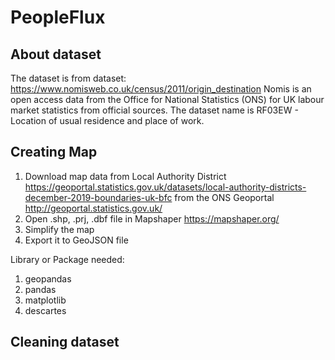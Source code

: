# PeopleFlux

## About dataset

The dataset is from dataset: https://www.nomisweb.co.uk/census/2011/origin_destination Nomis is an open access data from the Office for National Statistics (ONS) for UK labour market statistics from official sources.
The dataset name is RF03EW - Location of usual residence and place of work. 

## Creating Map

1. Download map data from Local Authority District https://geoportal.statistics.gov.uk/datasets/local-authority-districts-december-2019-boundaries-uk-bfc 
from the ONS Geoportal http://geoportal.statistics.gov.uk/
2. Open .shp, .prj, .dbf file in Mapshaper https://mapshaper.org/
3. Simplify the map
4. Export it to GeoJSON file

Library or Package needed:
 1. geopandas  
 2. pandas
 3. matplotlib
 4. descartes

## Cleaning dataset

<!--stackedit_data:
eyJoaXN0b3J5IjpbLTExMDE5MzA2MywxMDI1NzIzMDY3LC0yMT
EyMzUzNDY4LDEyNTc5NTAyNzIsMzExMDk5NDUyLDE0NTIwODA4
MzMsMTQ1MzQ5NTYwLC0xNjgxNTg0NjA5LC0xNDk1OTkwMDY1LC
05NTE0NTQzMzBdfQ==
-->